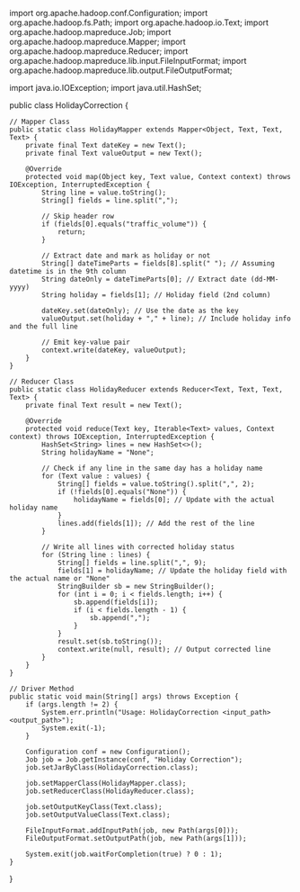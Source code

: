 import org.apache.hadoop.conf.Configuration;
import org.apache.hadoop.fs.Path;
import org.apache.hadoop.io.Text;
import org.apache.hadoop.mapreduce.Job;
import org.apache.hadoop.mapreduce.Mapper;
import org.apache.hadoop.mapreduce.Reducer;
import org.apache.hadoop.mapreduce.lib.input.FileInputFormat;
import org.apache.hadoop.mapreduce.lib.output.FileOutputFormat;

import java.io.IOException;
import java.util.HashSet;

public class HolidayCorrection {

    // Mapper Class
    public static class HolidayMapper extends Mapper<Object, Text, Text, Text> {
        private final Text dateKey = new Text();
        private final Text valueOutput = new Text();

        @Override
        protected void map(Object key, Text value, Context context) throws IOException, InterruptedException {
            String line = value.toString();
            String[] fields = line.split(",");

            // Skip header row
            if (fields[0].equals("traffic_volume")) {
                return;
            }

            // Extract date and mark as holiday or not
            String[] dateTimeParts = fields[8].split(" "); // Assuming datetime is in the 9th column
            String dateOnly = dateTimeParts[0]; // Extract date (dd-MM-yyyy)
            String holiday = fields[1]; // Holiday field (2nd column)

            dateKey.set(dateOnly); // Use the date as the key
            valueOutput.set(holiday + "," + line); // Include holiday info and the full line

            // Emit key-value pair
            context.write(dateKey, valueOutput);
        }
    }

    // Reducer Class
    public static class HolidayReducer extends Reducer<Text, Text, Text, Text> {
        private final Text result = new Text();

        @Override
        protected void reduce(Text key, Iterable<Text> values, Context context) throws IOException, InterruptedException {
            HashSet<String> lines = new HashSet<>();
            String holidayName = "None";

            // Check if any line in the same day has a holiday name
            for (Text value : values) {
                String[] fields = value.toString().split(",", 2);
                if (!fields[0].equals("None")) {
                    holidayName = fields[0]; // Update with the actual holiday name
                }
                lines.add(fields[1]); // Add the rest of the line
            }

            // Write all lines with corrected holiday status
            for (String line : lines) {
                String[] fields = line.split(",", 9);
                fields[1] = holidayName; // Update the holiday field with the actual name or "None"
                StringBuilder sb = new StringBuilder();
                for (int i = 0; i < fields.length; i++) {
                    sb.append(fields[i]);
                    if (i < fields.length - 1) {
                        sb.append(",");
                    }
                }
                result.set(sb.toString());
                context.write(null, result); // Output corrected line
            }
        }
    }

    // Driver Method
    public static void main(String[] args) throws Exception {
        if (args.length != 2) {
            System.err.println("Usage: HolidayCorrection <input_path> <output_path>");
            System.exit(-1);
        }

        Configuration conf = new Configuration();
        Job job = Job.getInstance(conf, "Holiday Correction");
        job.setJarByClass(HolidayCorrection.class);

        job.setMapperClass(HolidayMapper.class);
        job.setReducerClass(HolidayReducer.class);

        job.setOutputKeyClass(Text.class);
        job.setOutputValueClass(Text.class);

        FileInputFormat.addInputPath(job, new Path(args[0]));
        FileOutputFormat.setOutputPath(job, new Path(args[1]));

        System.exit(job.waitForCompletion(true) ? 0 : 1);
    }
}
